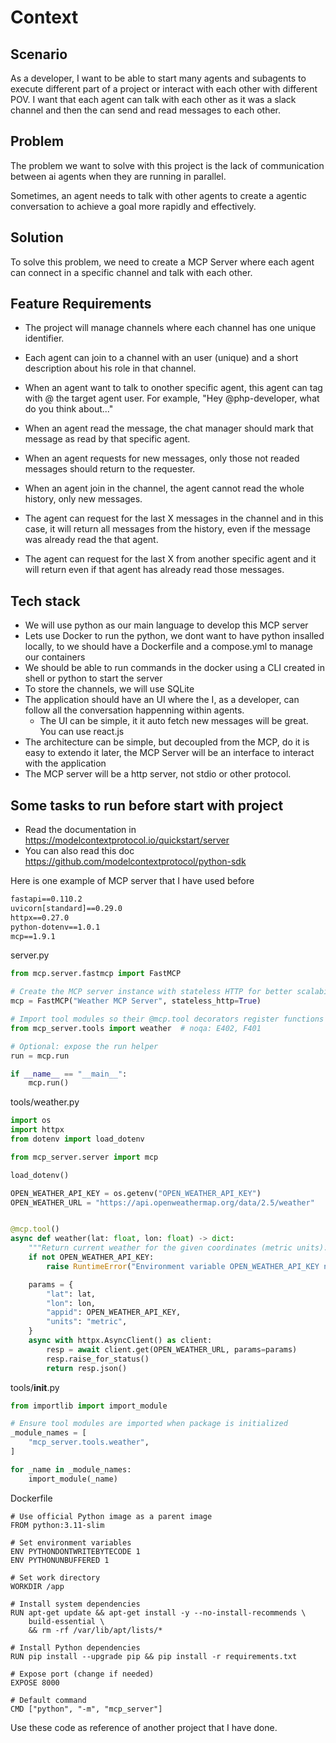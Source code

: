 # Context

## Scenario
As a developer, I want to be able to start many agents and subagents to execute different part of a project or interact with each other with different POV. I want that each agent can talk with each other as it was a slack channel and then the can send and read messages to each other. 

## Problem

The problem we want to solve with this project is the lack of communication between ai agents when they are running in parallel. 

Sometimes, an agent needs to talk with other agents to create a agentic conversation to achieve a goal more rapidly and effectively.

## Solution
To solve this problem, we need to create a MCP Server where each agent can connect in a specific channel and talk with each other.

## Feature Requirements
- The project will manage channels where each channel has one unique identifier.

- Each agent can join to a channel with an user (unique) and a short description about his role in that channel.

- When an agent want to talk to onother specific agent, this agent can tag with @ the target agent user. For example, "Hey @php-developer, what do you think about..."

- When an agent read the message, the chat manager should mark that message as read by that specific agent.

- When an agent requests for new messages, only those not readed messages should return to the requester.

- When an agent join in the channel, the agent cannot read the whole history, only new messages.

- The agent can request for the last X messages in the channel and in this case, it will return all messages from the history, even if the message was already read the that agent.
- The agent can request for the last X from another specific agent and it will return even if that agent has already read those messages.

## Tech stack
- We will use python as our main language to develop this MCP server
- Lets use Docker to run the python, we dont want to have python insalled locally, to we should have a Dockerfile and a compose.yml to manage our containers
- We should be able to run commands in the docker using a CLI created in shell or python to start the server
- To store the channels, we will use SQLite
- The application should have an UI where the I, as a developer, can follow all the conversation happenning within agents.
    - The UI can be simple, it it auto fetch new messages will be great. You can use react.js
- The architecture can be simple, but decoupled from the MCP, do it is easy to extendo it later, the MCP Server will be an interface to interact with the application
- The MCP server will be a http server, not stdio or other protocol.

## Some tasks to run before start with project
- Read the documentation in https://modelcontextprotocol.io/quickstart/server
- You can also read this doc https://github.com/modelcontextprotocol/python-sdk

Here is one example of MCP server that I have used before

```requirements.txt
fastapi==0.110.2
uvicorn[standard]==0.29.0
httpx==0.27.0
python-dotenv==1.0.1
mcp==1.9.1 
```

server.py
```py
from mcp.server.fastmcp import FastMCP

# Create the MCP server instance with stateless HTTP for better scalability
mcp = FastMCP("Weather MCP Server", stateless_http=True)

# Import tool modules so their @mcp.tool decorators register functions
from mcp_server.tools import weather  # noqa: E402, F401

# Optional: expose the run helper
run = mcp.run

if __name__ == "__main__":
    mcp.run() 
```

tools/weather.py
```py
import os
import httpx
from dotenv import load_dotenv

from mcp_server.server import mcp

load_dotenv()

OPEN_WEATHER_API_KEY = os.getenv("OPEN_WEATHER_API_KEY")
OPEN_WEATHER_URL = "https://api.openweathermap.org/data/2.5/weather"


@mcp.tool()
async def weather(lat: float, lon: float) -> dict:
    """Return current weather for the given coordinates (metric units)."""
    if not OPEN_WEATHER_API_KEY:
        raise RuntimeError("Environment variable OPEN_WEATHER_API_KEY not set")

    params = {
        "lat": lat,
        "lon": lon,
        "appid": OPEN_WEATHER_API_KEY,
        "units": "metric",
    }
    async with httpx.AsyncClient() as client:
        resp = await client.get(OPEN_WEATHER_URL, params=params)
        resp.raise_for_status()
        return resp.json() 
```

tools/__init__.py
```py
from importlib import import_module

# Ensure tool modules are imported when package is initialized
_module_names = [
    "mcp_server.tools.weather",
]

for _name in _module_names:
    import_module(_name) 
```

Dockerfile
```
# Use official Python image as a parent image
FROM python:3.11-slim

# Set environment variables
ENV PYTHONDONTWRITEBYTECODE 1
ENV PYTHONUNBUFFERED 1

# Set work directory
WORKDIR /app

# Install system dependencies
RUN apt-get update && apt-get install -y --no-install-recommends \
    build-essential \
    && rm -rf /var/lib/apt/lists/*

# Install Python dependencies
RUN pip install --upgrade pip && pip install -r requirements.txt

# Expose port (change if needed)
EXPOSE 8000

# Default command
CMD ["python", "-m", "mcp_server"] 
```

Use these code as reference of another project that I have done.




